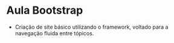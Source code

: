 # Aula Bootstrap

- Criação de site básico utilizando o framework, voltado para a navegação fluida entre tópicos.
